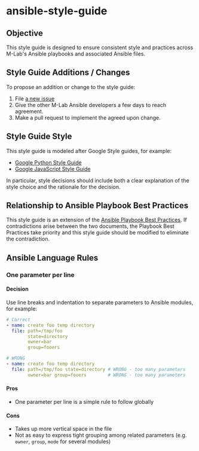 # ansible-style-guide

## Objective

This style guide is designed to ensure consistent style and practices across
M-Lab's Ansible playbooks and associated Ansible files.

## Style Guide Additions / Changes

To propose an addition or change to the style guide:

1. File [a new issue](https://github.com/m-lab/ansible-style-guide/issues/new)
1. Give the other M-Lab Ansible developers a few days to reach agreement.
1. Make a pull request to implement the agreed upon change.

## Style Guide Style

This style guide is modeled after Google Style guides, for example:

 * [Google Python Style Guide](https://google.github.io/styleguide/pyguide.html)
 * [Google JavaScript Style Guide](https://google.github.io/styleguide/javascriptguide.xml)

In particular, style decisions should include both a clear explanation of the
style choice and the rationale for the decision.

## Relationship to Ansible Playbook Best Practices

This style guide is an extension of the [Ansible Playbook Best
Practices](http://docs.ansible.com/ansible/playbooks_best_practices.html). If
contradictions arise between the two documents, the Playbook Best Practices take
priority and this style guide should be modified to eliminate the contradiction.

## Ansible Language Rules

### One parameter per line

#### Decision

Use line breaks and indentation to separate parameters to Ansible modules, for
example:

```yaml
# Correct
- name: create foo temp directory
  file: path=/tmp/foo
        state=directory
        owner=bar
        group=fooers

# WRONG
- name: create foo temp directory
  file: path=/tmp/foo state=directory # WRONG - too many parameters
        owner=bar group=fooers        # WRONG - too many parameters
```

#### Pros

* One parameter per line is a simple rule to follow globally

#### Cons

* Takes up more vertical space in the file
* Not as easy to express tight grouping among related parameters (e.g. `owner`,
  `group`, `mode` for several modules)
